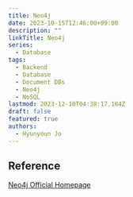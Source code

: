 ```yaml
---
title: Neo4j
date: 2023-10-15T12:46:00+09:00
description: ""
linkTitle: Neo4j
series:
  - Database
tags:
  - Backend
  - Database
  - Document DBs
  - Neo4j
  - NoSQL
lastmod: 2023-12-10T04:38:17.184Z
draft: false
featured: true
authors:
  - Hyunyoun Jo
---
```


## Reference

[Neo4j Official Homepage](https://neo4j.com/)
